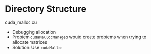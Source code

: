 # Directory Structure
cuda_malloc.cu
- Debugging allocation
- Problem:`cudaMallocManaged` would create problems when trying to allocate matrices
- Solution: Use `cudaMalloc`